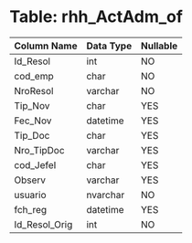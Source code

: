 # Table: rhh_ActAdm_of

| Column Name | Data Type | Nullable |
|-------------|-----------|----------|
| Id_Resol | int | NO |
| cod_emp | char | NO |
| NroResol | varchar | NO |
| Tip_Nov | char | YES |
| Fec_Nov | datetime | YES |
| Tip_Doc | char | YES |
| Nro_TipDoc | varchar | YES |
| cod_JefeI | char | YES |
| Observ | varchar | YES |
| usuario | nvarchar | NO |
| fch_reg | datetime | YES |
| Id_Resol_Orig | int | NO |
